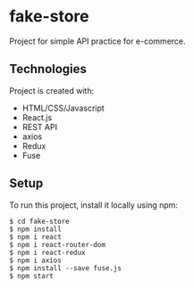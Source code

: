 # fake-store
Project for simple API practice for e-commerce.

## Technologies
Project is created with:
* HTML/CSS/Javascript
* React.js
* REST API
* axios
* Redux
* Fuse

## Setup
To run this project, install it locally using npm:

```
$ cd fake-store
$ npm install
$ npm i react
$ npm i react-router-dom
$ npm i react-redux
$ npm i axios
$ npm install --save fuse.js
$ npm start
```
